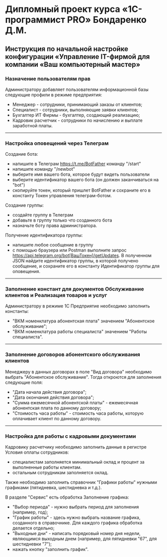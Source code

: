 # Дипломный проект курса «1С-программист PRO» Бондаренко Д.М.

## Инструкция по начальной настройке конфигурации «Управление IT-фирмой для компании «Ваш компьютерный мастер»

### Назначение пользователям прав

Администратору добавляет пользователям информационной базы следующие профили в режиме предприятия:

- Менеджер - сотрудники, принимающий заказы от клиентов;
- Специалист - сотрудники, выполняющие заявки клиентов;
- Бухгалтер ИТ Фирмы - бухгалтер, создающий реализацию;
- Кадровик расчетчик - сотрудники по начислению и выплате заработной платы.

------

### Настройка оповещений через Телеграм

Создание бота:
- напишите в Телеграм https://t.me/BotFather команду "/start"
- напишите команду "/newbot"
- выберите имя вашего бота, которое будут видеть пользователи
- выберите идентификатор вашего бота (он должен заканчиваться на "bot")
- скопируйте токен, который пришлет BotFather и сохраните его в константу Токен управления телеграм-ботом.

Создание группы:
- создайте группу в Телеграм
- добавьте в группу только что созданного бота
- назначьте боту права администратора.

Получение идентификатора группы:
- напишите любое сообщение в группу
- с помощью браузера или Postman выполните запрос https://api.telegram.org/bot[ВашТокен]/getUpdates. В полученном JSON найдите идентификатор группы, в которой получено сообщение, и сохраните его в константу Идентификатор группы для оповещения.

------

### Заполнение констант для документов Обслуживание клиентов и Реализация товаров и услуг
Администратору в режиме 1С Предприятие необходимо заполнить константы:
 - "ВКМ номенклатура абонентская плата" значением "Абонентское обслуживание";
 - "ВКМ номенклатура работы специалиста" значением "Работы специалиста". 

------

### Заполнение договоров абонентского обслуживания клиентов

Менеджеру в данных договорах в поле "Вид договора" необходимо выбрать "Абонентское обслуживание".
Тогда откроются для заполнения следующие поля:
- "Дата начала действия договора";
- "Дата окончания действия договора";
- "Сумма ежемесячной абонентской платы" - ежемесячная абонентская плата по данному договору;
- "Стоимость часа работы" - стоимость часа работы, которую оплачивает клиент по данному договору.

------

### Настройка для работы с кадровыми документами

Кадровику расчетчику необходимо заполнить данные в регистре Условия оплаты сотрудников:

- специалистам заполняется минимальный оклад и процент за выполненные работы клиентам.
- остальным сотрудникам заполняется оклад.

Также необходимо заполнить справочник "Графики работы" нужными графиками (пятидневка, шестидневка и т.д.).

В разделе "Сервис" есть обработка Заполнение графика:
- "Выбор периода" - нужно выбрать период для заполнения (например, год);
- "График работы" - здесь нужно выбрать название графика, созданного в справочнике. Для каждого графика обработка делается отдельно;
- "Выходные дни" - написать порядковый номер дня недели, являющимся выходным днем (например, для пятидневки "67", для шестидневки "7");
- нажать кнопку "заполнить график".
